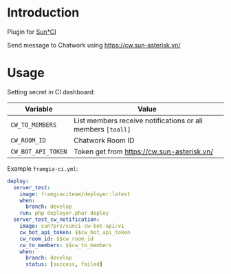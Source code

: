 # Introduction
Plugin for [Sun*CI](https://civ3.sun-asterisk.vn/document)

Send message to Chatwork using https://cw.sun-asterisk.vn/

# Usage
Setting secret in CI dashboard:

|Variable|Value|
|--------|-----|
| `CW_TO_MEMBERS` | List members receive notifications or all members `[toall]` |
| `CW_ROOM_ID` | Chatwork Room ID |
| `CW_BOT_API_TOKEN` | Token get from https://cw.sun-asterisk.vn/ |

Example `framgia-ci.yml`:
```yml
deploy:
  server_test:
    image: framgiaciteam/deployer:latest
    when:
      branch: develop
    run: php deployer.phar deploy
  server_test_cw_notification:
    image: sun7pro/sunci-cw-bot-api:v1
    cw_bot_api_token: $$cw_bot_api_token
    cw_room_id: $$cw_room_id
    cw_to_members: $$cw_to_members
    when:
      branch: develop
      status: [success, failed]
```

